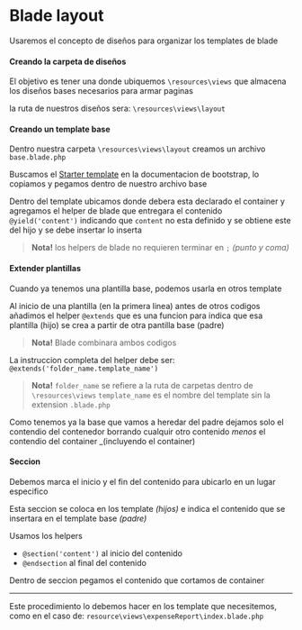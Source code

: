 # Blade layout

Usaremos el concepto de diseños para organizar los templates de blade

#### Creando la carpeta de diseños
El objetivo es tener una donde ubiquemos
`\resources\views`
que almacena los diseños bases necesarios para armar paginas

la ruta de nuestros diseños sera:
`\resources\views\layout`

#### Creando un template base
Dentro nuestra carpeta
`\resources\views\layout`
creamos un archivo `base.blade.php`

Buscamos el [Starter template](https://getbootstrap.com/docs/4.3/getting-started/introduction/)
en la documentacion de bootstrap,
lo copiamos y pegamos dentro de nuestro archivo base

Dentro del template ubicamos donde debera esta declarado el container
y agregamos el helper de blade que entregara el contenido
`@yield('content')`
indicando que `content` no esta definido
y se obtiene este del hijo y se debe insertar lo inserta

> **Nota!** los helpers de blade no requieren terminar en `;` _(punto y coma)_

#### Extender plantillas
Cuando ya tenemos una plantilla base, podemos usarla en otros template

Al inicio de una plantilla (en la primera linea)
antes de otros codigos añadimos el helper
`@extends`
que es una funcion para indica que esa plantilla (hijo)
se crea a partir de otra pantilla base (padre)

> **Nota!** Blade combinara ambos codigos

La instruccion completa del helper debe ser:
`@extends('folder_name.template_name')`

> **Nota!** `folder_name`
se refiere a la ruta de carpetas dentro de `\resources\views`
`template_name` es el nombre del template sin la extension `.blade.php`

Como tenemos ya la base que vamos a heredar del padre
dejamos solo el contendio del contenedor
borrando cualquir otro contenido
_menos_ el contendio del container _(incluyendo el container)

#### Seccion
Debemos marca el inicio y el fin del contenido para ubicarlo en un lugar especifico

Esta seccion se coloca en los template _(hijos)_
e indica el contenido que se insertara en el template base _(padre)_

Usamos los helpers
- `@section('content')` al inicio del contenido
- `@endsection` al final del contenido

Dentro de seccion pegamos el contenido que cortamos de container

---
Este procedimiento lo debemos hacer en los template que necesitemos,
como en el caso de:
`resource\views\expenseReport\index.blade.php`
